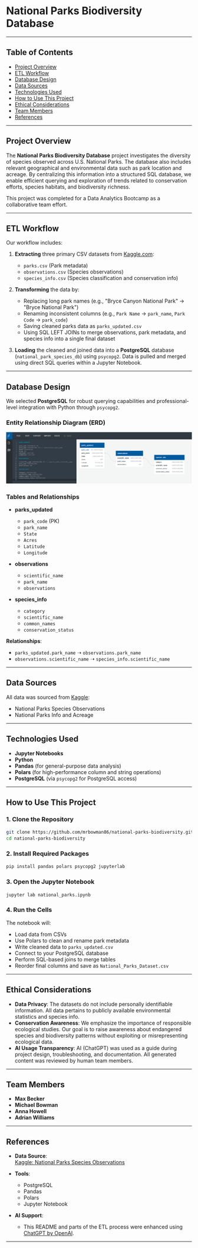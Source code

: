 # National Parks Biodiversity Database

---

## Table of Contents
- [Project Overview](#project-overview)
- [ETL Workflow](#etl-workflow)
- [Database Design](#database-design)
- [Data Sources](#data-sources)
- [Technologies Used](#technologies-used)
- [How to Use This Project](#how-to-use-this-project)
- [Ethical Considerations](#ethical-considerations)
- [Team Members](#team-members)
- [References](#references)

---

## Project Overview

The **National Parks Biodiversity Database** project investigates the diversity of species observed across U.S. National Parks. The database also includes relevant geographical and environmental data such as park location and acreage. By centralizing this information into a structured SQL database, we enable efficient querying and exploration of trends related to conservation efforts, species habitats, and biodiversity richness.

This project was completed for a Data Analytics Bootcamp as a collaborative team effort.

---

## ETL Workflow

Our workflow includes:
1. **Extracting** three primary CSV datasets from [Kaggle.com](https://www.kaggle.com/):  
   - `parks.csv` (Park metadata)  
   - `observations.csv` (Species observations)  
   - `species_info.csv` (Species classification and conservation info)

2. **Transforming** the data by:
   - Replacing long park names (e.g., "Bryce Canyon National Park" → "Bryce National Park")
   - Renaming inconsistent columns (e.g., `Park Name` → `park_name`, `Park Code` → `park_code`)
   - Saving cleaned parks data as `parks_updated.csv`
   - Using SQL LEFT JOINs to merge observations, park metadata, and species info into a single final dataset

3. **Loading** the cleaned and joined data into a **PostgreSQL** database (`national_park_species_db`) using `psycopg2`. Data is pulled and merged using direct SQL queries within a Jupyter Notebook.

---

## Database Design

We selected **PostgreSQL** for robust querying capabilities and professional-level integration with Python through `psycopg2`.

### Entity Relationship Diagram (ERD)

![ERD](resources/National_Parks_ERD.png)

### Tables and Relationships

- **parks_updated**
  - `park_code` (PK)
  - `park_name`
  - `State`
  - `Acres`
  - `Latitude`
  - `Longitude`

- **observations**
  - `scientific_name`
  - `park_name`
  - `observations`

- **species_info**
  - `category`
  - `scientific_name`
  - `common_names`
  - `conservation_status`

**Relationships**:
- `parks_updated.park_name` ➝ `observations.park_name`
- `observations.scientific_name` ➝ `species_info.scientific_name`

---

## Data Sources

All data was sourced from [Kaggle](https://www.kaggle.com/):
- National Parks Species Observations
- National Parks Info and Acreage

---

## Technologies Used

- **Jupyter Notebooks**
- **Python**
- **Pandas** (for general-purpose data analysis)
- **Polars** (for high-performance column and string operations)
- **PostgreSQL** (via `psycopg2` for PostgreSQL access)

---

## How to Use This Project

### 1. Clone the Repository
```bash
git clone https://github.com/mrbowman86/national-parks-biodiversity.git
cd national-parks-biodiversity
```

### 2. Install Required Packages
```bash
pip install pandas polars psycopg2 jupyterlab
```

### 3. Open the Jupyter Notebook
```bash
jupyter lab national_parks.ipynb
```

### 4. Run the Cells
The notebook will:
- Load data from CSVs
- Use Polars to clean and rename park metadata
- Write cleaned data to `parks_updated.csv`
- Connect to your PostgreSQL database
- Perform SQL-based joins to merge tables
- Reorder final columns and save as `National_Parks_Dataset.csv`

---

## Ethical Considerations

- **Data Privacy**: The datasets do not include personally identifiable information. All data pertains to publicly available environmental statistics and species info.
- **Conservation Awareness**: We emphasize the importance of responsible ecological studies. Our goal is to raise awareness about endangered species and biodiversity patterns without exploiting or misrepresenting ecological data.
- **AI Usage Transparency**: AI (ChatGPT) was used as a guide during project design, troubleshooting, and documentation. All generated content was reviewed by human team members.

---

## Team Members

- **Max Becker**
- **Michael Bowman**
- **Anna Howell**
- **Adrian Williams**

---

## References

- **Data Source**:  
  [Kaggle: National Parks Species Observations](https://www.kaggle.com/datasets/nationalparkservice/park-biodiversity)  

- **Tools**:  
  - PostgreSQL  
  - Pandas  
  - Polars  
  - Jupyter Notebook

- **AI Support**:  
  - This README and parts of the ETL process were enhanced using [ChatGPT by OpenAI](https://chat.openai.com).

---